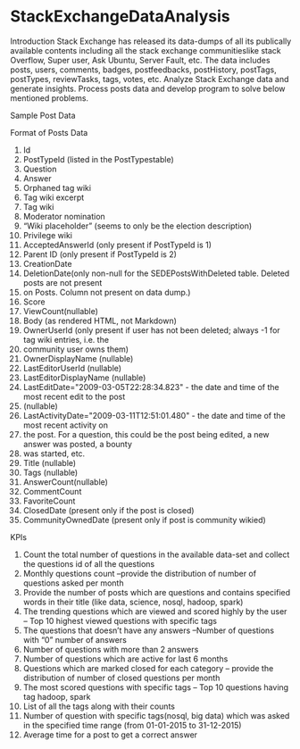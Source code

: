 # StackExchangeDataAnalysis

Introduction
Stack Exchange has released its data-dumps of all its publically available contents including all the stack 
exchange communitieslike stack Overflow, Super user, Ask Ubuntu, Server Fault, etc. The data includes 
posts, users, comments, badges, postfeedbacks, postHistory, postTags, postTypes, reviewTasks, tags, 
votes, etc. Analyze Stack Exchange data and generate insights. Process posts data and develop program 
to solve below mentioned problems.

Sample Post Data
<row Id="41" PostTypeId="1" AcceptedAnswerId="44" CreationDate="2014-05-14T11:15:40.907" 
Score="28" ViewCount="1897" Body="&lt;p&gt;R has many libraries which are aimed at Data Analysis 
(e.g. JAGS, BUGS, ARULES etc..), and is mentioned in popular textbooks such as: J.Krusche, Doing 
Bayesian Data Analysis; B.Lantz, &quot;Machine Learning with 
R&quot;.&lt;/p&gt;&#xA;&#xA;&lt;p&gt;I've seen a guideline of 5TB for a dataset to be considered as 
Big Data.&lt;/p&gt;&#xA;&#xA;&lt;p&gt;My question is: Is R suitable for the amount of Data typically 
seen in Big Data problems? &#xA;Are there strategies to be employed when using R with this size of 
dataset?&lt;/p&gt;&#xA;" OwnerUserId="136" LastEditorUserId="118" LastEditDate="2014-05-
14T13:06:28.407" LastActivityDate="2015-04-12T05:00:23.663" Title="Is the R language suitable for Big 
Data" Tags="&lt;bigdata&gt;&lt;r&gt;" AnswerCount="8" CommentCount="1" FavoriteCount="13" />

Format of Posts Data
1.	Id
2.	PostTypeId (listed in the PostTypestable)
  1.	Question
  2.	Answer
  3.	Orphaned tag wiki
  4.	Tag wiki excerpt
  5.	Tag wiki
  6.	Moderator nomination
  7.	“Wiki placeholder” (seems to only be the election description)
  8.	Privilege wiki
3.	AcceptedAnswerId (only present if PostTypeId is 1)
4.	Parent ID (only present if PostTypeId is 2)
5.	CreationDate
6.	DeletionDate(only non-null for the SEDEPostsWithDeleted table. Deleted posts are not present
7.	on Posts. Column not present on data dump.)
8.	Score
9.	ViewCount(nullable)
10.	Body (as rendered HTML, not Markdown)
11.	OwnerUserId (only present if user has not been deleted; always -1 for tag wiki entries, i.e. the 
12.	community user owns them)
13.	OwnerDisplayName (nullable)
14.	LastEditorUserId (nullable)
15.	LastEditorDisplayName (nullable)
16.	LastEditDate="2009-03-05T22:28:34.823" - the date and time of the most recent edit to the post 
17.	(nullable)
18.	LastActivityDate="2009-03-11T12:51:01.480" - the date and time of the most recent activity on 
19.	the post. For a question, this could be the post being edited, a new answer was posted, a bounty 
20.	was started, etc.
21.	Title (nullable)
22.	Tags (nullable)
23.	AnswerCount(nullable)
24.	CommentCount
25.	FavoriteCount
26.	ClosedDate (present only if the post is closed)
27.	CommunityOwnedDate (present only if post is community wikied)

KPIs
1. Count the total number of questions in the available data-set and collect the questions id of all 
the questions
2. Monthly questions count –provide the distribution of number of questions asked per month
3. Provide the number of posts which are questions and contains specified words in their title (like 
data, science, nosql, hadoop, spark)
4. The trending questions which are viewed and scored highly by the user – Top 10 highest viewed 
questions with specific tags
5. The questions that doesn’t have any answers –Number of questions with “0” number of 
answers
6. Number of questions with more than 2 answers
7. Number of questions which are active for last 6 months
8. Questions which are marked closed for each category – provide the distribution of number of 
closed questions per month
9. The most scored questions with specific tags – Top 10 questions having tag hadoop, spark
10. List of all the tags along with their counts
11. Number of question with specific tags(nosql, big data) which was asked in the specified time 
range (from 01-01-2015 to 31-12-2015)
12. Average time for a post to get a correct answer
